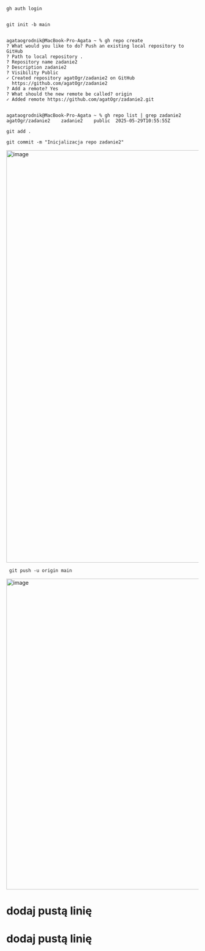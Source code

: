 
```

gh auth login

```
```

git init -b main

```

```

agataogrodnik@MacBook-Pro-Agata ~ % gh repo create
? What would you like to do? Push an existing local repository to GitHub
? Path to local repository .
? Repository name zadanie2
? Description zadanie2
? Visibility Public
✓ Created repository agatOgr/zadanie2 on GitHub
  https://github.com/agatOgr/zadanie2
? Add a remote? Yes
? What should the new remote be called? origin
✓ Added remote https://github.com/agatOgr/zadanie2.git
```

```

agataogrodnik@MacBook-Pro-Agata ~ % gh repo list | grep zadanie2
agatOgr/zadanie2	zadanie2	public	2025-05-29T10:55:55Z

```


```
git add .

```

```
git commit -m "Inicjalizacja repo zadanie2"
```


<img width="1081" alt="image" src="https://github.com/user-attachments/assets/3f194af6-4125-415d-b645-314187fd3da7" />



```
 git push -u origin main
```



<img width="815" alt="image" src="https://github.com/user-attachments/assets/c474a21b-177f-44d0-abbd-b884d699d37e" />



# dodaj pustą linię
# dodaj pustą linię
